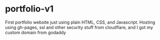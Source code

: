 # portfolio-v1

First portfolio website just using plain HTML, CSS, and Javascript. Hosting using gh-pages, ssl and other security stuff from cloudflare,
and I got my custom domain from godaddy
